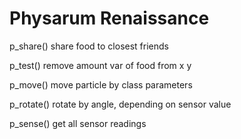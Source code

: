 # Physarum Renaissance
p_share()
  share food to closest friends
  
p_test()
  remove amount var of food from x y
  
p_move()
  move particle by class parameters
  
p_rotate()
  rotate by angle, depending on sensor value
  
p_sense()
  get all sensor readings
